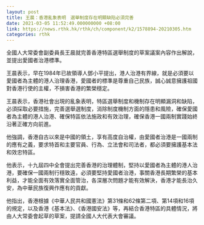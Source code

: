 ```yaml
---
layout: post
title: 王晨：香港亂象表明　選舉制度存在明顯缺陷必須完善
date: 2021-03-05 11:52:49.000000000 +08:00
link: https://news.rthk.hk/rthk/ch/component/k2/1578894-20210305.htm
categories: rthk
---
```


全國人大常委會副委員長王晨就完善香港特區選舉制度的草案議案內容作出解說，並提出愛國者治港標準。

王晨表示，早在1984年已故領導人鄧小平提出，港人治港有界線，就是必須要以愛國者為主體的港人治理香港，愛國者的標準是尊重自己民族，誠心誠意擁護祖國對香港行使的主權，不損害香港的繁榮穩定。

王晨表示，香港社會出現的亂象表明，特區選舉制度和機制存在明顯漏洞和缺陷，必須採取必要措施，完善選舉選制度，消除制度機制方面的隱患和風險，確保愛國者為主體的港人治港、確保特區依法施政和有效治理，確保香港一國兩制實踐始終沿著正確方向前進。

他強調，香港自古以來是中國的領土，享有高度自治權，由愛國者治港是一國兩制的應有之義，要求特首和主要官員、行為、立法會和司法者，都必須要擁護基本法和效忠特區。

他表示，十九屆四中全會提出完善香港的治理體制，堅持以愛國者為主體的港人治港，要確保一國兩制行穩致遠，必須要堅持愛國者治港，事關香港長期繁榮的基本利益，才能全面有效落實全面管治，各深層次問題才能有效解決，香港才能長治久安，為中華民族復興作應有的貢獻。

他指出，香港根據《中華人民共和國憲法》第31條和62條第二項、第14項和16項的規定，以及香港《基本法》、《香港國安法》等，再結合香港特區的具體情況，將由人大常委會起草的草案，提請全國人大代表大會審議。
